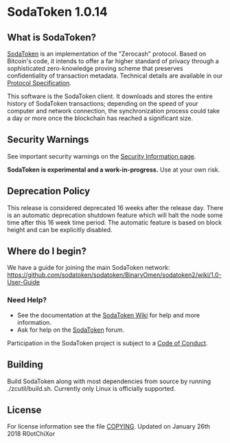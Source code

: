 SodaToken 1.0.14
=============

What is SodaToken?
--------------

[SodaToken](https://sodatoken.org/) is an implementation of the "Zerocash" protocol.
Based on Bitcoin's code, it intends to offer a far higher standard of privacy
through a sophisticated zero-knowledge proving scheme that preserves
confidentiality of transaction metadata. Technical details are available
in our [Protocol Specification](https://github.com/sodatoken/zips/raw/master/protocol/protocol.pdf).

This software is the SodaToken client. It downloads and stores the entire history
of SodaToken transactions; depending on the speed of your computer and network
connection, the synchronization process could take a day or more once the
blockchain has reached a significant size.

Security Warnings
-----------------

See important security warnings on the
[Security Information page](https://sodatoken.org/support/security/).

**SodaToken is experimental and a work-in-progress.** Use at your own risk.

Deprecation Policy
------------------

This release is considered deprecated 16 weeks after the release day. There
is an automatic deprecation shutdown feature which will halt the node some
time after this 16 week time period. The automatic feature is based on block
height and can be explicitly disabled.

Where do I begin?
-----------------
We have a guide for joining the main SodaToken network:
https://github.com/sodatoken/sodatoken/BinaryOmen/sodatoken2/wiki/1.0-User-Guide

### Need Help?

* See the documentation at the [SodaToken Wiki](https://github.com/sodatoken/sodatoken/BinaryOmen/sodatoken2/wiki)
  for help and more information.
* Ask for help on the [SodaToken](https://forum.sodatoken.org/) forum.

Participation in the SodaToken project is subject to a
[Code of Conduct](code_of_conduct.md).

Building
--------

Build SodaToken along with most dependencies from source by running
./zcutil/build.sh. Currently only Linux is officially supported.

License
-------

For license information see the file [COPYING](COPYING).
Updated on January 26th 2018 R0otChiXor

